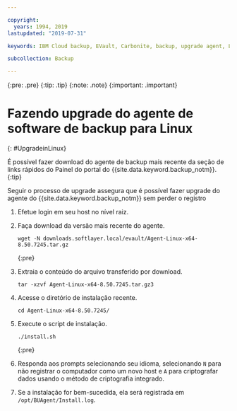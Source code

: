 ```yaml
---

copyright:
  years: 1994, 2019
lastupdated: "2019-07-31"

keywords: IBM Cloud backup, EVault, Carbonite, backup, upgrade agent, Linux

subcollection: Backup

---
```

{:pre: .pre}
{:tip: .tip}
{:note: .note}
{:important: .important}

# Fazendo upgrade do agente de software de backup para Linux
{: #UpgradeinLinux}

É possível fazer download do agente de backup mais recente da seção de links rápidos do Painel do portal do {{site.data.keyword.backup_notm}}.
{:tip}

Seguir o processo de upgrade assegura que é possível fazer upgrade do agente do {{site.data.keyword.backup_notm}} sem perder o registro

1. Efetue login em seu host no nível raiz.
2. Faça download da versão mais recente do agente.
   ```
   wget -N downloads.softlayer.local/evault/Agent-Linux-x64-8.50.7245.tar.gz
   ```
   {:pre}

3. Extraia o conteúdo do arquivo transferido por download.

   ```
   tar -xzvf Agent-Linux-x64-8.50.7245.tar.gz3
   ```
4. Acesse o diretório de instalação recente.
   ```
   cd Agent-Linux-x64-8.50.7245/
   ```

5. Execute o script de instalação.
   ```
   ./install.sh
   ```
   {:pre}

6. Responda aos prompts selecionando seu idioma, selecionando `N` para não registrar o computador como um novo host e `A` para criptografar dados usando o método de criptografia integrado.

7. Se a instalação for bem-sucedida, ela será registrada em `/opt/BUAgent/Install.log`.
